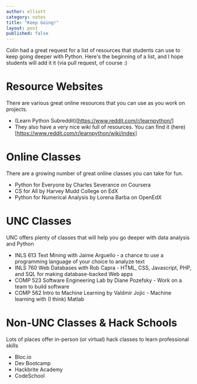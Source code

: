 ```yaml
---
author: elliott
category: notes
title: "Keep Going!"
layout: post
published: false
---
```


Colin had a great request for a list of resources that students can use to keep going deeper with Python.  Here's the beginning of a list, and I hope students will add it it (via pull request, of course :)

# Resource Websites

There are various great online resources that you can use as you work on projects.

* (Learn Python Subreddit)[https://www.reddit.com/r/learnpython/]
* They also have a very nice wiki full of resources. You can find it (here)[https://www.reddit.com/r/learnpython/wiki/index]

# Online Classes

There are a growing number of great online classes you can take for fun.

* Python for Everyone by Charles Severance on Coursera
* CS for All by Harvey Mudd College on EdX
* Python for Numerical Analysis by Lorena Barba on OpenEdX

# UNC Classes

UNC offers plenty of classes that will help you go deeper with data analysis and Python

* INLS 613 Text Mining with Jaime Arguello - a chance to use a programming language of your choice to analyze text
* INLS 760 Web Databases with Rob Capra - HTML, CSS, Javascript, PHP, and SQL for making database-backed Web apps
* COMP 523 Software Engineering Lab by Diane Pozefsky - Work on a team to build software
* COMP 562 Intro to Machine Learning by Valdmir Jojic - Machine learning with (I think) Matlab

# Non-UNC Classes & Hack Schools

Lots of places offer in-person (or virtual) hack classes to learn professional skills

* Bloc.io
* Dev Bootcamp
* Hackbrite Academy
* CodeSchool
